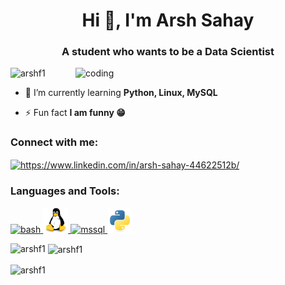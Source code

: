 <h1 align="center">Hi 👋, I'm Arsh Sahay</h1>
<h3 align="center">A student who wants to be a Data Scientist</h3>
<img align="right" alt="coding" width="400" src=https://www.sarvika.com/wp-content/uploads/2021/03/Backend-Developer-Python-GIF-Dribble.gif)>

<p align="left"> <img src="https://komarev.com/ghpvc/?username=arshf1&label=Profile%20views&color=0e75b6&style=flat" alt="arshf1" /> </p>

- 🌱 I’m currently learning **Python, Linux, MySQL**

- ⚡ Fun fact **I am funny 😁**

<h3 align="left">Connect with me:</h3>
<p align="left">
<a href="https://linkedin.com/in/https://www.linkedin.com/in/arsh-sahay-44622512b/" target="blank"><img align="center" src="https://raw.githubusercontent.com/rahuldkjain/github-profile-readme-generator/master/src/images/icons/Social/linked-in-alt.svg" alt="https://www.linkedin.com/in/arsh-sahay-44622512b/" height="30" width="40" /></a>
</p>

<h3 align="left">Languages and Tools:</h3>
<p align="left"> <a href="https://www.gnu.org/software/bash/" target="_blank" rel="noreferrer"> <img src="https://www.vectorlogo.zone/logos/gnu_bash/gnu_bash-icon.svg" alt="bash" width="40" height="40"/> </a> <a href="https://www.linux.org/" target="_blank" rel="noreferrer"> <img src="https://raw.githubusercontent.com/devicons/devicon/master/icons/linux/linux-original.svg" alt="linux" width="40" height="40"/> </a> <a href="https://www.microsoft.com/en-us/sql-server" target="_blank" rel="noreferrer"> <img src="https://www.svgrepo.com/show/303229/microsoft-sql-server-logo.svg" alt="mssql" width="40" height="40"/> </a> <a href="https://www.python.org" target="_blank" rel="noreferrer"> <img src="https://raw.githubusercontent.com/devicons/devicon/master/icons/python/python-original.svg" alt="python" width="40" height="40"/> </a> </p>

<p><img align="left" src="https://github-readme-stats.vercel.app/api/top-langs?username=arshf1&show_icons=true&locale=en&layout=compact" alt="arshf1" /></p>

<p>&nbsp;<img align="center" src="https://github-readme-stats.vercel.app/api?username=arshf1&show_icons=true&locale=en" alt="arshf1" /></p>

<p><img align="center" src="https://github-readme-streak-stats.herokuapp.com/?user=arshf1&" alt="arshf1" /></p>
